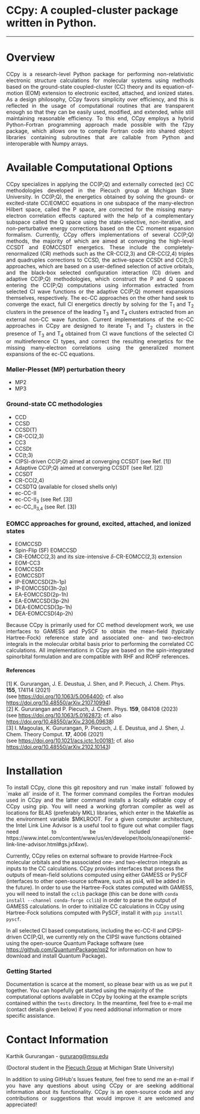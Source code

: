
# CCpy: A coupled-cluster package written in Python.

---
# Overview
<p align="justify">
CCpy is a research-level Python package for performing non-relativistic electronic structure calculations for molecular systems 
using methods based on the ground-state coupled-cluster (CC) theory and its equation-of-motion (EOM) extension
to electronic excited, attached, and ionized states. As a design philosophy, CCpy favors simplicity over efficiency, and this is reflected in the
usage of computational routines that are transparent enough so that they can be easily used, modified, and extended, while 
still maintaining reasonable efficiency. To this end, CCpy employs a hybrid Python-Fortran programming approach made possible
with the f2py package, which allows one to compile Fortran code into shared object libraries containing subroutines
that are callable from Python and interoperable with Numpy arrays. 
</p>

# Available Computational Options
<p align="justify">
CCpy specializes in applying the CC(P;Q) and externally corrected (ec) CC methodologies developed in the Piecuch group at 
Michigan State University. In CC(P;Q), the energetics obtained by solving the ground- or excited-state CC/EOMCC equations in
one subspace of the many-electron Hilbert space, called the P space, are corrected for the missing many-electron correlation
effects captured with the help of a complementary subspace called the Q space using the state-selective, non-iterative,
and non-perturbative energy corrections based on the CC moment expansion formalism. Currently, CCpy offers implementations
of several CC(P;Q) methods, the majority of which are aimed at converging the high-level CCSDT and EOMCCSDT energetics. 
These include the completely-renormalized (CR) methods such as the CR-CC(2,3) and CR-CC(2,4) triples and quadruples 
corrections to CCSD, the active-space CCSDt and CC(t;3) approaches, which are based on a user-defined selection of active orbitals, 
and the black-box selected configuration interaction (CI) driven and adaptive CC(P;Q) methodologies, which construct the P and Q spaces 
entering the CC(P;Q) computations using information extracted from selected CI wave functions or the adaptive CC(P;Q) moment 
expansions themselves, respectively. The ec-CC approaches on the other hand seek to converge the exact, full CI energetics
directly by solving for the T<sub>1</sub> and T<sub>2</sub> clusters in the presence of the leading T<sub>3</sub> and T<sub>4</sub> clusters extracted from an
external non-CC wave function. Current implementations of the ec-CC approaches in CCpy are designed to iterate T<sub>1</sub> and T<sub>2</sub> clusters 
in the presence of T<sub>3</sub> and T<sub>4</sub> obtained from CI wave functions of the selected CI or multireference CI types, and correct the resulting
energetics for the missing many-electron correlations using the generalized moment expansions of the ec-CC equations.
</p>

### Møller-Plesset (MP) perturbation theory
  - MP2 
  - MP3 

### Ground-state CC methodologies
  - CCD
  - CCSD
  - CCSD(T)
  - CR-CC(2,3)
  - CC3
  - CCSDt
  - CC(t;3)
  - CIPSI-driven CC(*P*;*Q*) aimed at converging CCSDT (see Ref. [1])
  - Adaptive CC(*P*;*Q*) aimed at converging CCSDT (see Ref. [2])
  - CCSDT
  - CR-CC(2,4)
  - CCSDTQ (available for closed shells only)
  - ec-CC-II
  - ec-CC-II<sub>3</sub> (see Ref. [3])
  - ec-CC_II<sub>3,4</sub> (see Ref. [3])

### EOMCC approaches for ground, excited, attached, and ionized states
  - EOMCCSD
  - Spin-Flip (SF) EOMCCSD
  - CR-EOMCC(2,3) and its size-intensive *δ*-CR-EOMCC(2,3) extension
  - EOM-CC3
  - EOMCCSDt
  - EOMCCSDT
  - IP-EOMCCSD(2h-1p)
  - IP-EOMCCSD(3h-2p)
  - EA-EOMCCSD(2p-1h)
  - EA-EOMCCSD(3p-2h)
  - DEA-EOMCCSD(3p-1h)
  - DEA-EOMCCSD(4p-2h)

<p align="justify">
Because CCpy is primarily used for CC method development work, we use interfaces to GAMESS and PySCF to obtain the mean-field (typically Hartree-Fock)
reference state and associated one- and two-electron integrals in the molecular orbital basis prior to performing the correlated CC calculations. All implementations
in CCpy are based on the spin-integrated spinorbital formulation and are compatible with RHF and ROHF references. 
</p>

#### References
[1] K. Gururangan, J. E. Deustua, J. Shen, and P. Piecuch, J. Chem. Phys. **155**, 174114 (2021) <br />
(see https://doi.org/10.1063/5.0064400; cf. also https://doi.org/10.48550/arXiv.2107.10994) <br />
[2] K. Gururangan and P. Piecuch, J. Chem. Phys. **159**, 084108 (2023) <br />
(see https://doi.org/10.1063/5.0162873; cf. also https://doi.org/10.48550/arXiv.2306.09638) <br />
[3] I. Magoulas, K. Gururangan, P. Piecuch, J. E. Deustua, and J. Shen, J. Chem. Theory Comput. **17**, 4006 (2021) <br />
(see https://doi.org/10.1021/acs.jctc.1c00181; cf. also https://doi.org/10.48550/arXiv.2102.10143)

# Installation
<p align="justify">
To install CCpy, clone this git repository and run `make install` followed by `make all` inside of it. The former command 
compiles the Fortran modules used in CCpy and the latter command installs a locally editable copy of CCpy using pip. You will
need a working gfortran compiler as well as locations for BLAS (preferably MKL) libraries, which enter in the Makefile as the environment
variable $MKLROOT. For a given computer architecture, the Intel Link Line Advisor is a useful tool to figure out what compiler flags need to be included
(see https://www.intel.com/content/www/us/en/developer/tools/oneapi/onemkl-link-line-advisor.html#gs.jxf4xw).

Currently, CCpy relies on external software to provide Hartree-Fock molecular orbitals and the asssociated one- and two-electron integrals 
as inputs to the CC calculations. CCpy provides interfaces that process the outputs of mean-field solutions computed using either GAMESS or 
PySCF (interfaces to other open-source software, such as psi4, will be added in the future). In order to use the Hartree-Fock states computed 
with GAMESS, you will need to install the `cclib` package (this can be done with `conda install --channel conda-forge cclib`) in order to 
parse the output of GAMESS calculations. In order to initialize CC calculations in CCpy using Hartree-Fock solutions computed with PySCF, 
install it with `pip install pyscf`.

In all selected CI based computations, including the ec-CC-II and CIPSI-driven CC(P;Q), we currently rely on the CIPSI wave functions obtained 
using the open-source Quantum Package software (see https://github.com/QuantumPackage/qp2 for information on how to download and install Quantum
Package).

### Getting Started
Documentation is scarce at the moment, so please bear with us as we put it together. You can hopefully get started using the majority of the 
computational options available in CCpy by looking at the example scripts contained within the `tests` directory. In the meantime, feel free to 
e-mail me (contact details given below) if you need additional information or more specific assistance. 
</p>

# Contact Information
Karthik Gururangan - gururang@msu.edu

(Doctoral student in the [Piecuch Group](https://www2.chemistry.msu.edu/faculty/piecuch/) at Michigan State University)

<p align="justify">
In addition to using GitHub's Issues feature, feel free to send me an e-mail if you have any questions about using
CCpy or are seeking additional information about its functionality. CCpy is an open-source code and any contributions
or suggestions that would improve it are welcomed and appreciated!
</p>
